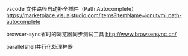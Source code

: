 vscode 文件路径自动补全插件（Path Autocomplete）
https://marketplace.visualstudio.com/items?itemName=ionutvmi.path-autocomplete

browser-sync省时的浏览器同步测试工具
http://www.browsersync.cn/

parallelshell并行化处理神器
